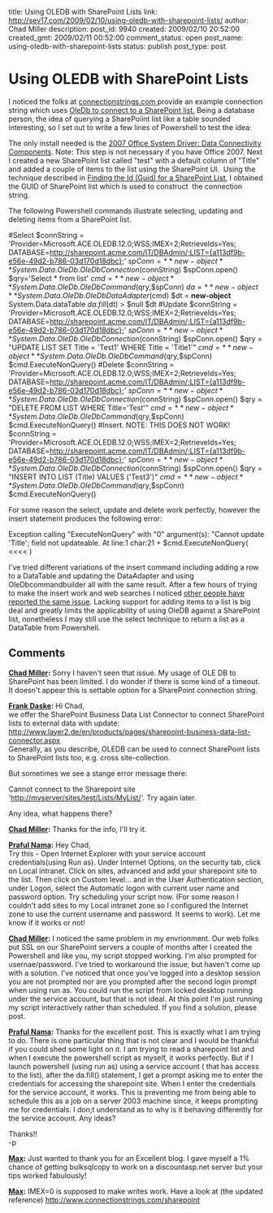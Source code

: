 title: Using OLEDB  with SharePoint Lists
link: http://sev17.com/2009/02/10/using-oledb-with-sharepoint-lists/
author: Chad Miller
description: 
post_id: 9940
created: 2009/02/10 20:52:00
created_gmt: 2009/02/11 00:52:00
comment_status: open
post_name: using-oledb-with-sharepoint-lists
status: publish
post_type: post

# Using OLEDB  with SharePoint Lists

I noticed the folks at [connectionstrings.com ](http://www.connectionstrings.com/)provide an example connection string which uses [OleDb to connect to a SharePoint list.](http://www.connectionstrings.com/sharepoint) Being a database person, the idea of querying a SharePoiint list like a table sounded interesting, so I set out to write a few lines of Powershell to test the idea:

The only install needed is the [2007 Office System Driver: Data Connectivity Components](http://www.microsoft.com/downloads/details.aspx?FamilyID=7554F536-8C28-4598-9B72-EF94E038C891&displaylang=en#Requirements). Note: This step is not necessary if you have Office 2007. Next I created a new SharePoint list called "test" with a default column of "Title" and added a couple of items to the list using the SharePoint UI.  Using the technique described in [Finding the Id (Guid) for a SharePoint List](http://nickgrattan.wordpress.com/2008/04/29/finding-the-id-guid-for-a-sharepoint-list/), I obtained the GUID of SharePoint list which is used to construct  the connection string.

The following Powershell commands illustrate selecting, updating and deleting items from a SharePoint list.

#Select $connString = 'Provider=Microsoft.ACE.OLEDB.12.0;WSS;IMEX=2;RetrieveIds=Yes; DATABASE=<http://sharepoint.acme.com/IT/DBAdmin/;LIST={a113df9b-e56e-49d2-b786-03d170d18dbc};>' $spConn = **new-object** System.Data.OleDb.OleDbConnection($connString) $spConn.open() $qry='Select * from list' $cmd = **new-object** System.Data.OleDb.OleDbCommand($qry,$spConn) $da = **new-object** System.Data.OleDb.OleDbDataAdapter($cmd) $dt = **new-object** System.Data.dataTable $da.fill($dt) > $null $dt #Update $connString = 'Provider=Microsoft.ACE.OLEDB.12.0;WSS;IMEX=2;RetrieveIds=Yes; DATABASE=<http://sharepoint.acme.com/IT/DBAdmin/;LIST={a113df9b-e56e-49d2-b786-03d170d18dbc};>' $spConn = **new-object** System.Data.OleDb.OleDbConnection($connString) $spConn.open() $qry = "UPDATE LIST SET Title = 'Test1' WHERE Title = 'Title1'" $cmd = **new-object** System.Data.OleDb.OleDbCommand($qry,$spConn) $cmd.ExecuteNonQuery() #Delete $connString = 'Provider=Microsoft.ACE.OLEDB.12.0;WSS;IMEX=2;RetrieveIds=Yes; DATABASE=<http://sharepoint.acme.com/IT/DBAdmin/;LIST={a113df9b-e56e-49d2-b786-03d170d18dbc};>' $spConn = **new-object** System.Data.OleDb.OleDbConnection($connString) $spConn.open() $qry = "DELETE FROM LIST WHERE Title='Test'" $cmd = **new-object** System.Data.OleDb.OleDbCommand($qry,$spConn) $cmd.ExecuteNonQuery()  #Insert. NOTE: THIS DOES NOT WORK! $connString = 'Provider=Microsoft.ACE.OLEDB.12.0;WSS;IMEX=2;RetrieveIds=Yes; DATABASE=<http://sharepoint.acme.com/IT/DBAdmin/;LIST={a113df9b-e56e-49d2-b786-03d170d18dbc};>' $spConn = **new-object** System.Data.OleDb.OleDbConnection($connString) $spConn.open() $qry = "INSERT INTO LIST (Title) VALUES ('Test3')" $cmd = **new-object** System.Data.OleDb.OleDbCommand($qry,$spConn) $cmd.ExecuteNonQuery() 

For some reason the select, update and delete work perfectly, however the insert statement produces the following error:

Exception calling "ExecuteNonQuery" with "0" argument(s): "Cannot update 'Title'; field not updateable. At line:1 char:21 \+ $cmd.ExecuteNonQuery( <<<< )

I've tried different variations of the insert command including adding a row to a DataTable and updating the DataAdapter and using OleDbcommandbuilder all with the same result. After a few hours of trying to make the insert work and web searches I noticed [other people have reported the same issue](http://social.msdn.microsoft.com/Forums/en-US/sharepointdevelopment/thread/4230eeb2-d66e-4013-a723-12721c2c97e1). Lacking support for adding items to a list is big deal and greatly limits the applicability of using OleDB against a SharePoint list, nonetheless I may still use the select technique to return a list as a DataTable from Powershell.

## Comments

**[Chad Miller](#26 "2009-02-18 20:52:00"):** Sorry I haven't seen that issue. My usage of OLE DB to SharePoint has been limited. I do wonder if there is some kind of a timeout. It doesn't appear this is settable option for a SharePoint connection string.

**[Frank Daske](#27 "2009-02-18 20:52:00"):** Hi Chad,   
we offer the SharePoint Business Data List Connector to connect SharePoint lists to external data with update:  
<http://www.layer2.de/en/products/pages/sharepoint-business-data-list-connector.aspx>  
Generally, as you describe, OLEDB can be used to connect SharePoint lists to SharePoint lists too, e.g. cross site-collection.  
  
But sometimes we see a stange error message there:  
  
Cannot connect to the Sharepoint site '<http://myserver/sites/test/Lists/MyList/>'. Try again later.   
  
Any idea, what happens there?

**[Chad Miller](#28 "2009-07-10 20:52:00"):** Thanks for the info, I'll try it.

**[Praful Nama](#29 "2009-07-08 20:52:00"):** Hey Chad,  
Try this - Open Internet Explorer with your service account credentials(using Run as). Under Internet Options, on the security tab, click on Local intranet. Click on sites, advanced and add your sharepoint site to the list. Then click on Custom level... and in the User Authentication section, under Logon, select the Automatic logon with current user name and password option. Try scheduling your script now. (For some reason I couldn't add sites to my Local intranet zone so I configured the Internet zone to use the current username and password. It seems to work). Let me know if it works or not!

**[Chad Miller](#30 "2009-07-06 20:52:00"):** I noticed the same problem in my envrionment. Our web folks put SSL on our SharePoint servers a couple of months after I created the Powershell and like you, my script stopped working. I'm also prompted for usernae/password. I've tried to workaround the issue, but haven't come up with a solution. I've noticed that once you've logged into a desktop session you are not prompted nor are you prompted after the second login prompt when using run as. You could run the script from locked desktop running under the service account, but that is not ideal. At this point I'm just running my script interactively rather than scheduled. If you find a solution, please post.

**[Praful Nama](#31 "2009-07-06 20:52:00"):** Thanks for the excellent post. This is exactly what I am trying to do. There is one particular thing that is not clear and I would be thankful if you could shed some light on it. I am trying to read a sharepoint list and when I execute the powershell script as myself, it works perfectly. But if I launch powershell (using run as) using a service account ( that has access to the list), after the da.fill() statement, I get a prompt asking me to enter the credentials for accessing the sharepoint site. When I enter the credentials for the service account, it works. This is preventing me from being able to schedule this as a job on a server 2003 machine since, it keeps prompting me for credentials. I don;t understand as to why is it behaving differently for the service account. Any ideas?  
  
Thanks!!  
-p

**[Max](#32 "2009-02-15 20:52:00"):** Just wanted to thank you for an Excellent blog. I gave myself a 1% chance of getting bulksqlcopy to work on a discountasp.net server but your tips worked fabulously!

**[Max](#33 "2012-09-19 06:45:01"):** IMEX=0 is supposed to make writes work. Have a look at (the updated reference) http://www.connectionstrings.com/sharepoint

